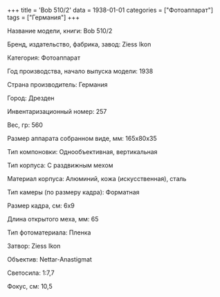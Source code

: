 +++
title = 'Bob 510/2'
data = 1938-01-01
categories = ["Фотоаппарат"]
tags = ["Германия"]
+++

Название модели, книги: Bob 510/2

Бренд, издательство, фабрика, завод: Ziess Ikon

Категория: Фотоаппарат

Год производства, начало выпуска модели: 1938

Страна производитель: Германия

Город: Дрезден

Инвентаризационный номер: 257

Вес, гр: 560

Размер аппарата  собранном виде, мм: 165x80x35

Тип компоновки: Однообъективная, вертикальная

Тип корпуса: С раздвижным мехом

Материал корпуса: Алюминий, кожа (искусственная), сталь

Тип камеры (по размеру кадра): Форматная

Размер кадра, см: 6х9

Длина открытого меха, мм: 65

Тип фотоматериала: Пленка

Затвор: Ziess Ikon

Объектив: Nettar-Anastigmat

Светосила: 1:7,7

Фокус, см: 10,5

